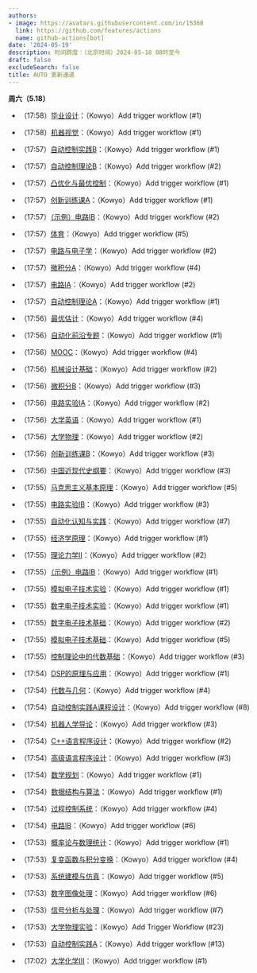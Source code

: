 ```yaml
---
authors:
- image: https://avatars.githubusercontent.com/in/15368
  link: https://github.com/features/actions
  name: github-actions[bot]
date: '2024-05-19'
description: 时间跨度：（北京时间）2024-05-18 08时至今
draft: false
excludeSearch: false
title: AUTO 更新速递
---
```


**周六（5.18）** 

- （17:58）[毕业设计](https://github.com/HITSZ-OpenAuto/AUTO3099)：（Kowyo）Add trigger workflow (#1)

- （17:58）[机器视觉](https://github.com/HITSZ-OpenAuto/AUTO3006)：（Kowyo）Add trigger workflow (#1)

- （17:57）[自动控制实践B](https://github.com/HITSZ-OpenAuto/AUTO3002B)：（Kowyo）Add trigger workflow (#1)

- （17:57）[自动控制理论B](https://github.com/HITSZ-OpenAuto/AUTO3001B)：（Kowyo）Add trigger workflow (#2)

- （17:57）[凸优化与最优控制](https://github.com/HITSZ-OpenAuto/AUTO5023)：（Kowyo）Add trigger workflow (#1)

- （17:57）[创新训练课A](https://github.com/HITSZ-OpenAuto/AUTO2003A)：（Kowyo）Add trigger workflow (#1)

- （17:57）[（示例）电路IB](https://github.com/HITSZ-OpenAuto/EE1014)：（Kowyo）Add trigger workflow (#2)

- （17:57）[体育](https://github.com/HITSZ-OpenAuto/PE100X)：（Kowyo）Add trigger workflow (#5)

- （17:57）[电路与电子学](https://github.com/HITSZ-OpenAuto/EE1013)：（Kowyo）Add trigger workflow (#2)

- （17:57）[微积分A](https://github.com/HITSZ-OpenAuto/MATH1015A)：（Kowyo）Add trigger workflow (#4)

- （17:57）[电路IA](https://github.com/HITSZ-OpenAuto/EE1011A)：（Kowyo）Add trigger workflow (#2)

- （17:57）[自动控制理论A](https://github.com/HITSZ-OpenAuto/AUTO3001A)：（Kowyo）Add trigger workflow (#1)

- （17:56）[最优估计](https://github.com/HITSZ-OpenAuto/AUTO5003)：（Kowyo）Add trigger workflow (#4)

- （17:56）[自动化前沿专题](https://github.com/HITSZ-OpenAuto/AUTO3014)：（Kowyo）Add trigger workflow (#1)

- （17:56）[MOOC](https://github.com/HITSZ-OpenAuto/MOOC)：（Kowyo）Add trigger workflow (#4)

- （17:56）[机械设计基础](https://github.com/HITSZ-OpenAuto/MECH2010)：（Kowyo）Add trigger workflow (#2)

- （17:56）[微积分B](https://github.com/HITSZ-OpenAuto/MATH1015B)：（Kowyo）Add trigger workflow (#3)

- （17:56）[电路实验IA](https://github.com/HITSZ-OpenAuto/EE1012A)：（Kowyo）Add trigger workflow (#2)

- （17:56）[大学英语](https://github.com/HITSZ-OpenAuto/LANG1006)：（Kowyo）Add trigger workflow (#1)

- （17:56）[大学物理](https://github.com/HITSZ-OpenAuto/PHYS1001A)：（Kowyo）Add trigger workflow (#2)

- （17:56）[创新训练课B](https://github.com/HITSZ-OpenAuto/AUTO2003B)：（Kowyo）Add trigger workflow (#3)

- （17:56）[中国近现代史纲要](https://github.com/HITSZ-OpenAuto/GEIP1016)：（Kowyo）Add trigger workflow (#3)

- （17:55）[马克思主义基本原理](https://github.com/HITSZ-OpenAuto/GEIP1011)：（Kowyo）Add trigger workflow (#5)

- （17:55）[电路实验IB](https://github.com/HITSZ-OpenAuto/EE1012B)：（Kowyo）Add trigger workflow (#3)

- （17:55）[自动化认知与实践](https://github.com/HITSZ-OpenAuto/AUTO1001)：（Kowyo）Add trigger workflow (#7)

- （17:55）[经济学原理](https://github.com/HITSZ-OpenAuto/ECON2005F)：（Kowyo）Add trigger workflow (#1)

- （17:55）[理论力学Ⅱ](https://github.com/HITSZ-OpenAuto/EMEC1002)：（Kowyo）Add trigger workflow (#2)

- （17:55）[（示例）电路IB](https://github.com/HITSZ-OpenAuto/GEIP1018)：（Kowyo）Add trigger workflow (#1)

- （17:55）[模拟电子技术实验](https://github.com/HITSZ-OpenAuto/EE1008)：（Kowyo）Add trigger workflow (#1)

- （17:55）[数字电子技术实验](https://github.com/HITSZ-OpenAuto/EE1010)：（Kowyo）Add trigger workflow (#1)

- （17:55）[数字电子技术基础](https://github.com/HITSZ-OpenAuto/EE1009)：（Kowyo）Add trigger workflow (#2)

- （17:55）[模拟电子技术基础](https://github.com/HITSZ-OpenAuto/EE1007)：（Kowyo）Add trigger workflow (#5)

- （17:55）[控制理论中的代数基础](https://github.com/HITSZ-OpenAuto/AUTO2006)：（Kowyo）Add trigger workflow (#3)

- （17:54）[DSP的原理与应用](https://github.com/HITSZ-OpenAuto/EE3005)：（Kowyo）Add trigger workflow (#1)

- （17:54）[代数与几何](https://github.com/HITSZ-OpenAuto/MATH1002)：（Kowyo）Add trigger workflow (#4)

- （17:54）[自动控制实践A课程设计](https://github.com/HITSZ-OpenAuto/AUTO3016)：（Kowyo）Add trigger workflow (#8)

- （17:54）[机器人学导论](https://github.com/HITSZ-OpenAuto/AUTO3005)：（Kowyo）Add trigger workflow (#3)

- （17:54）[C++语言程序设计](https://github.com/HITSZ-OpenAuto/COMP2014)：（Kowyo）Add trigger workflow (#2)

- （17:54）[高级语言程序设计](https://github.com/HITSZ-OpenAuto/COMP2021)：（Kowyo）Add trigger workflow (#3)

- （17:54）[数学规划](https://github.com/HITSZ-OpenAuto/MATH3010)：（Kowyo）Add trigger workflow (#1)

- （17:54）[数据结构与算法](https://github.com/HITSZ-OpenAuto/COMP2050)：（Kowyo）Add trigger workflow (#1)

- （17:54）[过程控制系统](https://github.com/HITSZ-OpenAuto/AUTO3007)：（Kowyo）Add trigger workflow (#4)

- （17:54）[电路IB](https://github.com/HITSZ-OpenAuto/EE1011B)：（Kowyo）Add trigger workflow (#6)

- （17:53）[概率论与数理统计](https://github.com/HITSZ-OpenAuto/MATH1004)：（Kowyo）Add trigger workflow (#1)

- （17:53）[复变函数与积分变换](https://github.com/HITSZ-OpenAuto/MATH1005)：（Kowyo）Add trigger workflow (#4)

- （17:53）[系统建模与仿真](https://github.com/HITSZ-OpenAuto/AUTO3004)：（Kowyo）Add trigger workflow (#5)

- （17:53）[数字图像处理](https://github.com/HITSZ-OpenAuto/AUTO3003)：（Kowyo）Add trigger workflow (#6)

- （17:53）[信号分析与处理](https://github.com/HITSZ-OpenAuto/AUTO2005)：（Kowyo）Add trigger workflow (#7)

- （17:53）[大学物理实验](https://github.com/HITSZ-OpenAuto/PHYS1002)：（Kowyo）Add Trigger Workflow (#23)

- （17:53）[自动控制实践A](https://github.com/HITSZ-OpenAuto/AUTO3002A)：（Kowyo）Add trigger workflow (#13)

- （17:02）[大学化学III](https://github.com/HITSZ-OpenAuto/CHEM1012)：（Kowyo）Add trigger workflow (#1)


